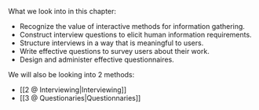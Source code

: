 What we look into in this chapter:
- Recognize the value of interactive methods for information gathering.
- Construct interview questions to elicit human information requirements.
- Structure interviews in a way that is meaningful to users.
- Write effective questions to survey users about their work.
- Design and administer effective questionnaires.

We will also be looking into 2 methods:
- [[2 @ Interviewing|Interviewing]]
- [[3 @ Questionaries|Questionnaries]]